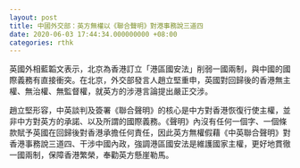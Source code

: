 ```yaml
---
layout: post
title: 中國外交部：英方無權以《聯合聲明》對港事務說三道四
date: 2020-06-03 17:44:34.000000000 +08:00
categories: rthk
---
```


英國外相藍韜文表示，北京為香港訂立「港區國安法」削弱一國兩制，與中國的國際義務有直接衝突。在北京，外交部發言人趙立堅重申，英國對回歸後的香港無主權、無治權、無監督權，就英方的涉港言論提出嚴正交涉。

趙立堅形容，中英談判及簽署《聯合聲明》的核心是中方對香港恢復行使主權，並非中方對英方的承諾、以及所謂的國際義務。《聲明》內沒有任何一個字、一個條款賦予英國在回歸後對香港承擔任何責任，因此英方無權假藉《中英聯合聲明》對香港事務說三道四、干涉中國內政，強調港區國安法是維護國家主權，更好地貫徹一國兩制，保障香港繁榮，奉勸英方懸崖勒馬。
